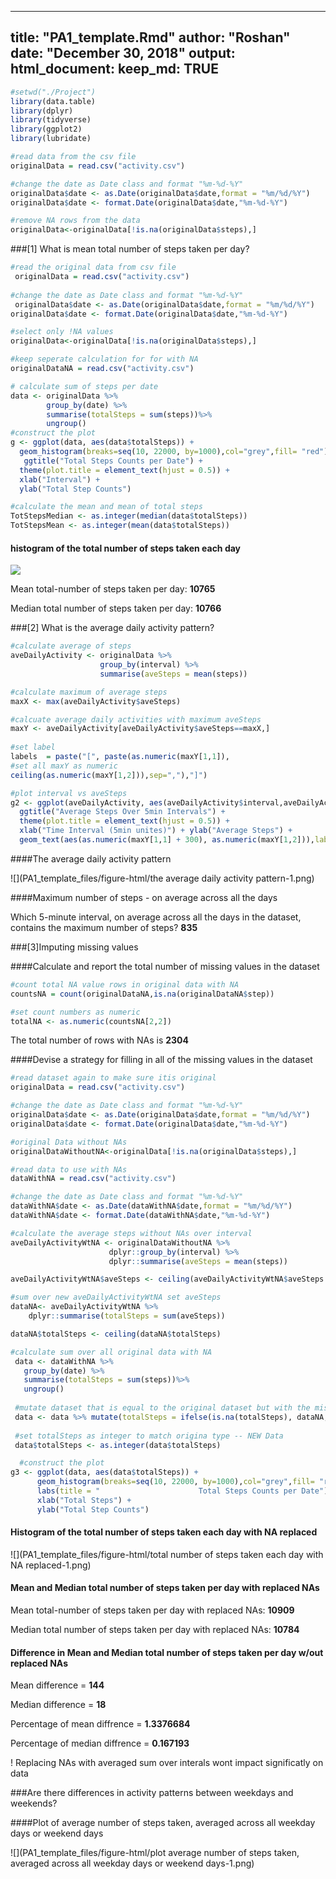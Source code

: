 
---
title: "PA1_template.Rmd"
author: "Roshan"
date: "December 30, 2018"
output: 
  html_document:
    keep_md: TRUE
---




```r
#setwd("./Project")
library(data.table)
library(dplyr)
library(tidyverse)
library(ggplot2)
library(lubridate)
```

```r
#read data from the csv file
originalData = read.csv("activity.csv")

#change the date as Date class and format "%m-%d-%Y"
originalData$date <- as.Date(originalData$date,format = "%m/%d/%Y")
originalData$date <- format.Date(originalData$date,"%m-%d-%Y")

#remove NA rows from the data
originalData<-originalData[!is.na(originalData$steps),]
```

###[1] What is mean total number of steps taken per day?


```r
#read the original data from csv file
 originalData = read.csv("activity.csv")
 
#change the date as Date class and format "%m-%d-%Y"
 originalData$date <- as.Date(originalData$date,format = "%m/%d/%Y")
originalData$date <- format.Date(originalData$date,"%m-%d-%Y")

#select only !NA values
originalData<-originalData[!is.na(originalData$steps),]

#keep seperate calculation for for with NA
originalDataNA = read.csv("activity.csv")

# calculate sum of steps per date
data <- originalData %>%
        group_by(date) %>%
        summarise(totalSteps = sum(steps))%>%
        ungroup()
#construct the plot 
g <- ggplot(data, aes(data$totalSteps)) + 
  geom_histogram(breaks=seq(10, 22000, by=1000),col="grey",fill= "red") +
   ggtitle("Total Steps Counts per Date") +
  theme(plot.title = element_text(hjust = 0.5)) + 
  xlab("Interval") + 
  ylab("Total Step Counts")

#calculate the mean and mean of total steps
TotStepsMedian <- as.integer(median(data$totalSteps))
TotStepsMean <- as.integer(mean(data$totalSteps))
```


#### histogram of the total number of steps taken each day

![](PA1_template_files/figure-html/plot-1.png)<!-- -->


  Mean total-number of steps taken per day: **10765**

  Median total number of steps taken per day: **10766**


###[2] What is the average daily activity pattern?


```r
#calculate average of steps
aveDailyActivity <- originalData %>% 
                    group_by(interval) %>% 
                    summarise(aveSteps = mean(steps))

#calculate maximum of average steps
maxX <- max(aveDailyActivity$aveSteps)

#calcuate average daily activities with maximum aveSteps
maxY <- aveDailyActivity[aveDailyActivity$aveSteps==maxX,]
 
#set label
labels  = paste("[", paste(as.numeric(maxY[1,1]),
#set all maxY as numeric                           
ceiling(as.numeric(maxY[1,2])),sep=","),"]")

#plot interval vs aveSteps
g2 <- ggplot(aveDailyActivity, aes(aveDailyActivity$interval,aveDailyActivity$aveSteps )) + geom_line() +
  ggtitle("Average Steps Over 5min Intervals") +
  theme(plot.title = element_text(hjust = 0.5)) + 
  xlab("Time Interval (5min unites)") + ylab("Average Steps") +
  geom_text(aes(as.numeric(maxY[1,1] + 300), as.numeric(maxY[1,2])),label= labels)
```
####The average daily activity pattern

![](PA1_template_files/figure-html/the average daily activity pattern-1.png)<!-- -->

####Maximum number of steps - on average across all the days

Which 5-minute interval, on average across all the days in the dataset, contains the maximum number of steps? 
                          **835**
                          
###[3]Imputing missing values

####Calculate and report the total number of missing values in the dataset 


```r
#count total NA value rows in original data with NA
countsNA = count(originalDataNA,is.na(originalDataNA$step))

#set count numbers as numeric
totalNA <- as.numeric(countsNA[2,2])
```

The total number of rows with NAs is **2304**


####Devise a strategy for filling in all of the missing values in the dataset


```r
#read dataset again to make sure itis original
originalData = read.csv("activity.csv")

#change the date as Date class and format "%m-%d-%Y"
originalData$date <- as.Date(originalData$date,format = "%m/%d/%Y")
originalData$date <- format.Date(originalData$date,"%m-%d-%Y")

#original Data without NAs
originalDataWithoutNA<-originalData[!is.na(originalData$steps),]

#read data to use with NAs
dataWithNA = read.csv("activity.csv")

#change the date as Date class and format "%m-%d-%Y"
dataWithNA$date <- as.Date(dataWithNA$date,format = "%m/%d/%Y")
dataWithNA$date <- format.Date(dataWithNA$date,"%m-%d-%Y")

#calculate the average steps without NAs over interval
aveDailyActivityWtNA <- originalDataWithoutNA %>% 
                      dplyr::group_by(interval) %>% 
                      dplyr::summarise(aveSteps = mean(steps))

aveDailyActivityWtNA$aveSteps <- ceiling(aveDailyActivityWtNA$aveSteps )

#sum over new aveDailyActivityWtNA set aveSteps
dataNA<- aveDailyActivityWtNA %>%
    dplyr::summarise(totalSteps = sum(aveSteps))

dataNA$totalSteps <- ceiling(dataNA$totalSteps)

#calculate sum over all original data with NA
 data <- dataWithNA %>%
   group_by(date) %>%
   summarise(totalSteps = sum(steps))%>%
   ungroup()
 
 #mutate dataset that is equal to the original dataset but with the missing data
 data <- data %>% mutate(totalSteps = ifelse(is.na(totalSteps), dataNA, totalSteps))
 
 #set totalSteps as integer to match origina type -- NEW Data
 data$totalSteps <- as.integer(data$totalSteps)

  #construct the plot
g3 <- ggplot(data, aes(data$totalSteps)) + 
      geom_histogram(breaks=seq(10, 22000, by=1000),col="grey",fill= "red") +
      labs(title = "                      Total Steps Counts per Date") +
      xlab("Total Steps") + 
      ylab("Total Step Counts")
```


#### Histogram of the total number of steps taken each day with NA replaced

![](PA1_template_files/figure-html/total number of steps taken each day with NA replaced-1.png)<!-- -->

#### Mean and Median total number of steps taken per day with replaced NAs


 Mean total-number of steps taken per day with replaced NAs: **10909**

 Median total number of steps taken per day with replaced NAs: **10784**

#### Difference in Mean and Median total number of steps taken per day w/out replaced NAs
 Mean difference = **144**

 Median difference = **18**

 Percentage of mean diffrence =  **1.3376684**

 Percentage of median diffrence =  **0.167193**
 
 ! Replacing NAs with averaged sum over interals wont impact significatly on data


###Are there differences in activity patterns between weekdays and weekends?



####Plot of average number of steps taken, averaged across all weekday days or weekend days

![](PA1_template_files/figure-html/plot average number of steps taken, averaged across all weekday days or weekend days-1.png)<!-- -->
